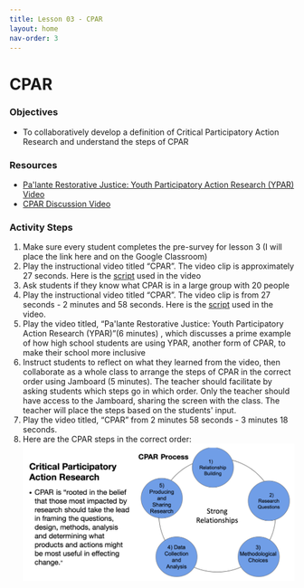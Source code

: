 ```yaml
---
title: Lesson 03 - CPAR
layout: home
nav-order: 3
---
```


# CPAR

### Objectives
- To collaboratively develop a definition of Critical Participatory Action Research and understand the steps of CPAR

### Resources
- <a href = "https://www.youtube.com/watch?v=RJ5dHttlwRU">Pa'lante Restorative Justice: Youth Participatory Action Research (YPAR) Video</a>
- <a href = "https://drive.google.com/file/d/1vx85Y8-rVc9_ems9ouQdWiIPADIRkk9U/view?usp=drive_link">CPAR Discussion Video</a>

### Activity Steps

1. Make sure every student completes the pre-survey for lesson 3 (I will place the link here and on the Google Classroom)
2. Play the  instructional video titled “CPAR”. The video clip is approximately 27 seconds. Here is the <a href = "https://docs.google.com/document/d/1ssWLroMHLSoKK3gnXY0dZk5XD76LIbM6XTiPSEijKh4/edit?tab=t.0">script</a> used in the video
3. Ask students if they know what CPAR is in a large group with 20 people
4. Play the  instructional video titled “CPAR”. The video clip is from 27 seconds - 2 minutes and  58 seconds. Here is the <a href = "https://docs.google.com/document/d/1ujoQmHP1Do5rWFlPfrfx3k-yu949Cl95xN33SVMv4_c/edit?tab=t.0">script</a> used in the video.
5. Play the video titled, “Pa'lante Restorative Justice: Youth Participatory Action Research (YPAR)”(6 minutes) , which discusses a prime example of how high school students are using YPAR, another form of CPAR, to make their school more inclusive
6. Instruct students to reflect on what they learned from the video, then collaborate as a whole class to arrange the steps of CPAR in the correct order using Jamboard (5 minutes). The teacher should facilitate by asking students which steps go in which order. Only the teacher should have access to the Jamboard, sharing the screen with the class. The teacher will place the steps based on the students' input.
7. Play the video titled, “CPAR” from 2 minutes 58 seconds - 3 minutes 18 seconds. 
8. Here are the CPAR steps in the correct order: <img src="images/cpar.png" alt="CPAR Process">


